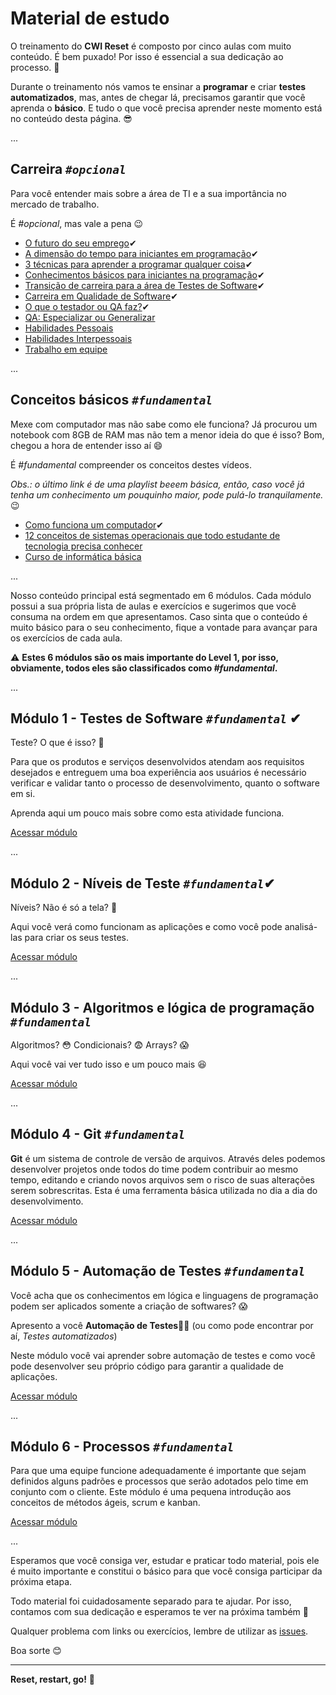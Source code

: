 # Material de estudo

O treinamento do **CWI Reset** é composto por cinco aulas com muito conteúdo. É bem puxado! Por isso é essencial a sua dedicação ao processo. 💪

Durante o treinamento nós vamos te ensinar a **programar** e criar **testes automatizados**, mas, antes de chegar lá, precisamos garantir que você aprenda o **básico**. E tudo o que você precisa aprender neste momento está no conteúdo desta página. 😎

...

## Carreira _`#opcional`_

Para você entender mais sobre a área de TI e a sua importância no mercado de trabalho.

É _#opcional_, mas vale a pena 😉

- [O futuro do seu emprego](https://youtu.be/qVGxWi6XDAI)✔
- [A dimensão do tempo para iniciantes em programação](https://youtu.be/Qb5b8ZE9tIY)✔
- [3 técnicas para aprender a programar qualquer coisa](https://youtu.be/ZtMzB5CoekE)✔
- [Conhecimentos básicos para iniciantes na programação](https://youtu.be/sx4hAHhO9CY)✔
- [Transição de carreira para a área de Testes de Software](https://youtu.be/pEcMHwMnK2E)✔
- [Carreira em Qualidade de Software](https://youtu.be/l4qL7GiJSnU)✔
- [O que o testador ou QA faz?](https://youtu.be/v7dkVKxIBhM)✔
- [QA: Especializar ou Generalizar](https://youtu.be/lkckVXuSHF8)
- [Habilidades Pessoais](https://youtu.be/j9CNyB46GYg)
- [Habilidades Interpessoais](https://youtu.be/z4jXFvf5TqY)
- [Trabalho em equipe](https://youtu.be/6kBQ_HvOndY)

...

## Conceitos básicos _`#fundamental`_

Mexe com computador mas não sabe como ele funciona? Já procurou um notebook com 8GB de RAM mas não tem a menor ideia do que é isso? Bom, chegou a hora de entender isso aí 😄

É _#fundamental_ compreender os conceitos destes vídeos.

_Obs.: o último link é de uma playlist beeem básica, então, caso você já tenha um conhecimento um pouquinho maior, pode pulá-lo tranquilamente._ 😉

- [Como funciona um computador](https://youtu.be/MpKbTNonIwc)✔
- [12 conceitos de sistemas operacionais que todo estudante de tecnologia precisa conhecer](https://youtu.be/T7lCM3l7vAQ)
- [Curso de informática básica](https://www.youtube.com/playlist?list=PL-QAz5R5Rlm7wn20xLTIr84gbS2XkzqEZ)

...

Nosso conteúdo principal está segmentado em 6 módulos. Cada módulo possui a sua própria lista de aulas e exercícios e sugerimos que você consuma na ordem em que apresentamos. Caso sinta que o conteúdo é muito básico para o seu conhecimento, fique a vontade para avançar para os exercícios de cada aula.

⚠️ **Estes 6 módulos são os mais importante do Level 1, por isso, obviamente, todos eles são classificados como _#fundamental_.**

...

## Módulo 1 - Testes de Software _`#fundamental`_ ✔

Teste? O que é isso? 🤷

Para que os produtos e serviços desenvolvidos atendam aos requisitos desejados e entreguem uma boa experiência aos usuários é necessário verificar e validar tanto o processo de desenvolvimento, quanto o software em si. 

Aprenda aqui um pouco mais sobre como esta atividade funciona.

[Acessar módulo](01-testes-de-software/README.md)

...

## Módulo 2 - Níveis de Teste _`#fundamental`_✔

Níveis? Não é só a tela? 🤷 

Aqui você verá como funcionam as aplicações e como você pode analisá-las para criar os seus testes.

[Acessar módulo](02-niveis-e-casos-de-teste/README.md)

...

## Módulo 3 - Algoritmos e lógica de programação _`#fundamental`_

Algoritmos? 😳 Condicionais? 😨 Arrays? 😱

Aqui você vai ver tudo isso e um pouco mais 😆

[Acessar módulo](03-logica-de-programacao/README.md)

...

## Módulo 4 - Git _`#fundamental`_

**Git** é um sistema de controle de versão de arquivos. Através deles podemos desenvolver projetos onde todos do time podem contribuir ao mesmo tempo, editando e criando novos arquivos sem o risco de suas alterações serem sobrescritas. Esta é uma ferramenta básica utilizada no dia a dia do desenvolvimento.

[Acessar módulo](04-git/README.md)

...

## Módulo 5 - Automação de Testes _`#fundamental`_

Você acha que os conhecimentos em lógica e linguagens de programação podem ser aplicados somente a criação de softwares? 😱

Apresento a você **Automação de Testes**🚀🚀 (ou como pode encontrar por aí, _Testes automatizados_)

Neste módulo você vai aprender sobre automação de testes e como você pode desenvolver seu próprio código para garantir a qualidade de aplicações.

[Acessar módulo](05-automacao-de-testes/README.md)

...

## Módulo 6 - Processos _`#fundamental`_

Para que uma equipe funcione adequadamente é importante que sejam definidos alguns padrões e processos que serão adotados pelo time em conjunto com o cliente. Este módulo é uma pequena introdução aos conceitos de métodos ágeis, scrum e kanban.

[Acessar módulo](06-processos/README.md)

...

Esperamos que você consiga ver, estudar e praticar todo material, pois ele é muito importante e constitui o básico para que você consiga participar da próxima etapa.

Todo material foi cuidadosamente separado para te ajudar. Por isso, contamos com sua dedicação e esperamos te ver na próxima também 👊

Qualquer problema com links ou exercícios, lembre de utilizar as [issues](https://github.com/cwi-reset/edicao-04-level-1/issues).

Boa sorte 😊

---

**Reset, restart, go!** 🚀
